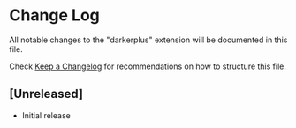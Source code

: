 # Change Log

All notable changes to the "darkerplus" extension will be documented in this file.

Check [Keep a Changelog](http://keepachangelog.com/) for recommendations on how to structure this file.

## [Unreleased]

- Initial release
